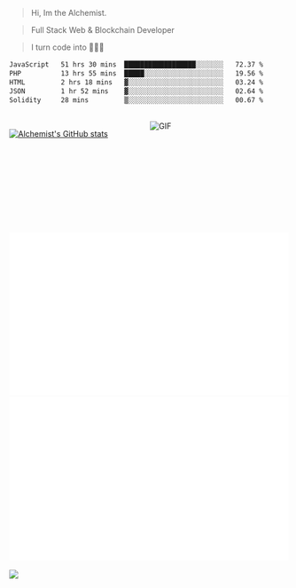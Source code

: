 > Hi, Im the Alchemist.

> Full Stack Web & Blockchain Developer

> I turn code into 💎💎💎

<!--START_SECTION:waka-->
```text
JavaScript   51 hrs 30 mins  ██████████████████░░░░░░░   72.37 % 
PHP          13 hrs 55 mins  █████░░░░░░░░░░░░░░░░░░░░   19.56 % 
HTML         2 hrs 18 mins   ▓░░░░░░░░░░░░░░░░░░░░░░░░   03.24 % 
JSON         1 hr 52 mins    ▓░░░░░░░░░░░░░░░░░░░░░░░░   02.64 % 
Solidity     28 mins         ▒░░░░░░░░░░░░░░░░░░░░░░░░   00.67 % 
```
<!--END_SECTION:waka-->


<br />

<img align="right" alt="GIF" src="https://user-images.githubusercontent.com/5355808/139111924-210cc6fa-9fb1-4dac-929d-6324a5836a92.gif" width="250" height="200" />

[![Alchemist's GitHub stats](https://github-readme-stats.vercel.app/api?username=DrMaxis&show_icons=true&theme=outrun&count_private=true)](#)

![](https://raw.githubusercontent.com/DrMaxis/github-stats-transparent/output/generated/overview.svg)
![](https://raw.githubusercontent.com/DrMaxis/github-stats-transparent/output/generated/languages.svg)

 
<a href="https://count.getloli.com/"><img src="https://count.getloli.com/get/@:maxis-the-alchemist?theme=rule34"></a>
<!-- https://count.getloli.com/get/@alchemist?theme=rule34 -->
<br>


